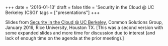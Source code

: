 +++
date = '2016-01-13'
draft = false
title = 'Security in the Cloud @ UC Berkeley (CSG)'
tags = ["presentations"]
+++


Slides from [Security in the Cloud @ UC Berkeley](https://billallison.org/staticfiles/BillAllison-CSG-201601-CloudSecurity.pdf), 
Common Solutions Group, January 2016, Rice University, Houston TX. 
[This was a second version with some expanded slides and more time for discussion due to 
interest (and lack of enough time on the agenda at the prior meeting).]